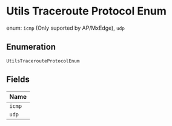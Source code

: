 
# Utils Traceroute Protocol Enum

enum: `icmp` (Only suported by AP/MxEdge), `udp`

## Enumeration

`UtilsTracerouteProtocolEnum`

## Fields

| Name |
|  --- |
| `icmp` |
| `udp` |

